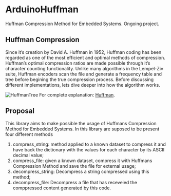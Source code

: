 # ArduinoHuffman
Huffman Compression Method for Embedded Systems.
Ongoing project.

## Huffman Compression
Since it’s creation by David A. Huffman in 1952, Huffman coding has been regarded as one of the most efficient and optimal methods of compression. Huffman’s optimal compression ratios are made possible through it’s character counting functionality. Unlike many algorithms in the Lempel-Ziv suite, Huffman encoders scan the file and generate a frequency table and tree before begining the true compression process. Before discussing different implementations, lets dive deeper into how the algorithm works.

![HuffmanTree](https://i.ibb.co/jyPPwnw/Screen-Shot-2020-08-31-at-10-34-00-AM.png)
For complete explanation: [Huffman][1].

[1]: https://go-compression.github.io/algorithms/huffman/ "Huffman"

## Proposal
This library aims to make possible the usage of Huffmans Compression Method for Embedded Systems.
In this library are suposed to be present four different methods

1. compress_string: method applied to a known dataset to compress it and have back the dictionary with the values for each character by its ASCII decimal value;
2. compress_file: given a known dataset, compress it with Huffmans Compression Method and save the file for external usage;
3. decompress_string: Decompress a string compressed using this method;
4. decompress_file: Decompress a file that has receveied the comppressed content generated by this code.
